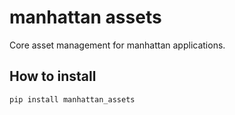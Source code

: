 manhattan assets
================

Core asset management for manhattan applications.

How to install
--------------

`pip install manhattan_assets`